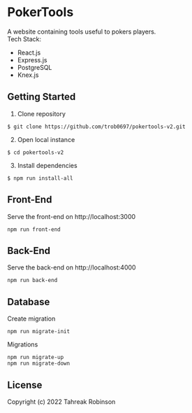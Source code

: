# PokerTools

A website containing tools useful to pokers players.  
Tech Stack:
- React.js
- Express.js
- PostgreSQL
- Knex.js

## Getting Started
1. Clone repository
```
$ git clone https://github.com/trob0697/pokertools-v2.git
```
2. Open local instance
```
$ cd pokertools-v2
```
3. Install dependencies
```
$ npm run install-all
```

## Front-End
Serve the front-end on http://localhost:3000
```
npm run front-end
```

## Back-End
Serve the back-end on http://localhost:4000
```
npm run back-end
```

## Database
Create migration
```
npm run migrate-init
```
Migrations
```
npm run migrate-up
npm run migrate-down
```

## License

Copyright (c) 2022 Tahreak Robinson
